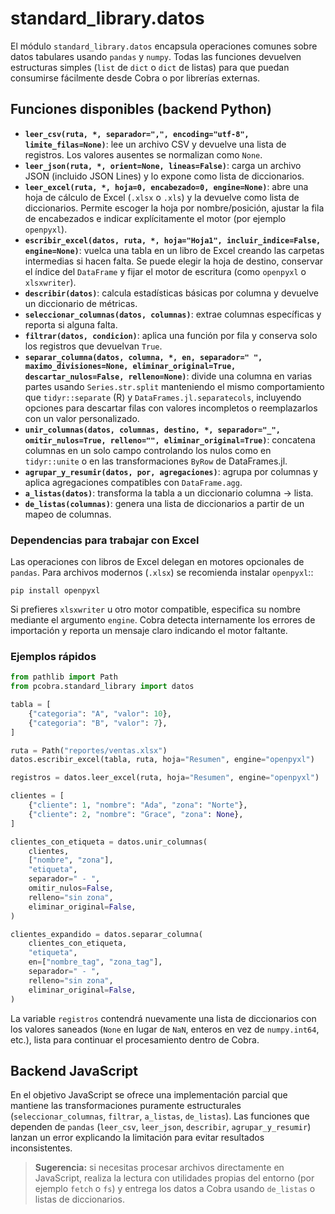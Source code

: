 # standard_library.datos

El módulo `standard_library.datos` encapsula operaciones comunes sobre datos tabulares usando `pandas` y `numpy`. Todas las funciones devuelven estructuras simples (`list` de `dict` o `dict` de listas) para que puedan consumirse fácilmente desde Cobra o por librerías externas.

## Funciones disponibles (backend Python)

- **`leer_csv(ruta, *, separador=",", encoding="utf-8", limite_filas=None)`**: lee un archivo CSV y devuelve una lista de registros. Los valores ausentes se normalizan como `None`.
- **`leer_json(ruta, *, orient=None, lineas=False)`**: carga un archivo JSON (incluido JSON Lines) y lo expone como lista de diccionarios.
- **`leer_excel(ruta, *, hoja=0, encabezado=0, engine=None)`**: abre una hoja de cálculo de Excel (`.xlsx` o `.xls`) y la devuelve como lista de diccionarios. Permite escoger la hoja por nombre/posición, ajustar la fila de encabezados e indicar explícitamente el motor (por ejemplo `openpyxl`).
- **`escribir_excel(datos, ruta, *, hoja="Hoja1", incluir_indice=False, engine=None)`**: vuelca una tabla en un libro de Excel creando las carpetas intermedias si hacen falta. Se puede elegir la hoja de destino, conservar el índice del `DataFrame` y fijar el motor de escritura (como `openpyxl` o `xlsxwriter`).
- **`describir(datos)`**: calcula estadísticas básicas por columna y devuelve un diccionario de métricas.
- **`seleccionar_columnas(datos, columnas)`**: extrae columnas específicas y reporta si alguna falta.
- **`filtrar(datos, condicion)`**: aplica una función por fila y conserva solo los registros que devuelvan `True`.
- **`separar_columna(datos, columna, *, en, separador=" ", maximo_divisiones=None, eliminar_original=True, descartar_nulos=False, relleno=None)`**:
  divide una columna en varias partes usando `Series.str.split` manteniendo el mismo
  comportamiento que `tidyr::separate` (R) y `DataFrames.jl.separatecols`, incluyendo
  opciones para descartar filas con valores incompletos o reemplazarlos con un valor
  personalizado.
- **`unir_columnas(datos, columnas, destino, *, separador="_", omitir_nulos=True, relleno="", eliminar_original=True)`**:
  concatena columnas en un solo campo controlando los nulos como en `tidyr::unite`
  o en las transformaciones `ByRow` de DataFrames.jl.
- **`agrupar_y_resumir(datos, por, agregaciones)`**: agrupa por columnas y aplica agregaciones compatibles con `DataFrame.agg`.
- **`a_listas(datos)`**: transforma la tabla a un diccionario columna → lista.
- **`de_listas(columnas)`**: genera una lista de diccionarios a partir de un mapeo de columnas.

### Dependencias para trabajar con Excel

Las operaciones con libros de Excel delegan en motores opcionales de `pandas`. Para archivos modernos (`.xlsx`) se recomienda instalar `openpyxl`::

```
pip install openpyxl
```

Si prefieres `xlsxwriter` u otro motor compatible, especifica su nombre mediante el argumento `engine`. Cobra detecta internamente los errores de importación y reporta un mensaje claro indicando el motor faltante.

### Ejemplos rápidos

```python
from pathlib import Path
from pcobra.standard_library import datos

tabla = [
    {"categoria": "A", "valor": 10},
    {"categoria": "B", "valor": 7},
]

ruta = Path("reportes/ventas.xlsx")
datos.escribir_excel(tabla, ruta, hoja="Resumen", engine="openpyxl")

registros = datos.leer_excel(ruta, hoja="Resumen", engine="openpyxl")

clientes = [
    {"cliente": 1, "nombre": "Ada", "zona": "Norte"},
    {"cliente": 2, "nombre": "Grace", "zona": None},
]

clientes_con_etiqueta = datos.unir_columnas(
    clientes,
    ["nombre", "zona"],
    "etiqueta",
    separador=" - ",
    omitir_nulos=False,
    relleno="sin zona",
    eliminar_original=False,
)

clientes_expandido = datos.separar_columna(
    clientes_con_etiqueta,
    "etiqueta",
    en=["nombre_tag", "zona_tag"],
    separador=" - ",
    relleno="sin zona",
    eliminar_original=False,
)
```

La variable `registros` contendrá nuevamente una lista de diccionarios con los valores saneados (`None` en lugar de `NaN`, enteros en vez de `numpy.int64`, etc.), lista para continuar el procesamiento dentro de Cobra.

## Backend JavaScript

En el objetivo JavaScript se ofrece una implementación parcial que mantiene las transformaciones puramente estructurales (`seleccionar_columnas`, `filtrar`, `a_listas`, `de_listas`). Las funciones que dependen de `pandas` (`leer_csv`, `leer_json`, `describir`, `agrupar_y_resumir`) lanzan un error explicando la limitación para evitar resultados inconsistentes.

> **Sugerencia:** si necesitas procesar archivos directamente en JavaScript, realiza la lectura con utilidades propias del entorno (por ejemplo `fetch` o `fs`) y entrega los datos a Cobra usando `de_listas` o listas de diccionarios.
